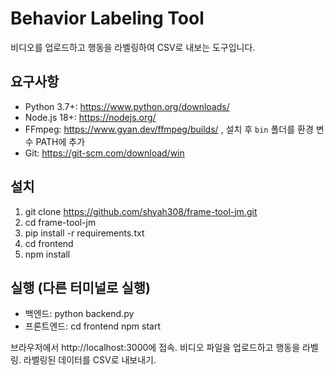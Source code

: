 # Behavior Labeling Tool
비디오를 업로드하고 행동을 라벨링하여 CSV로 내보는 도구입니다.

## 요구사항
- Python 3.7+: https://www.python.org/downloads/
- Node.js 18+: https://nodejs.org/
- FFmpeg: https://www.gyan.dev/ffmpeg/builds/ , 설치 후 `bin` 폴더를 환경 변수 PATH에 추가
- Git: https://git-scm.com/download/win

## 설치
1. git clone https://github.com/shyah308/frame-tool-jm.git
2. cd frame-tool-jm
3. pip install -r requirements.txt
4. cd frontend
5. npm install

## 실행 (다른 터미널로 실행)
- 백엔드:
    python backend.py
- 프론트엔드:
    cd frontend
    npm start

브라우저에서 http://localhost:3000에 접속.
비디오 파일을 업로드하고 행동을 라벨링.
라벨링된 데이터를 CSV로 내보내기.
